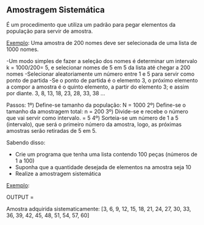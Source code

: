 <h2>Amostragem Sistemática</h2>

É um procedimento que utiliza um padrão para pegar elementos da população para servir de amostra.

<u>Exemplo</u>:
Uma amostra de 200 nomes deve ser selecionada de uma lista de 1000 nomes.

-Um modo simples de fazer a seleção dos nomes é determinar um intervalo k = 1000/200= 5, e selecionar nomes de 5 em 5 da lista até chegar a 200 nomes
-Selecionar aleatoriamente um número entre 1 e 5 para servir como ponto de partida
-Se o ponto de partida é o elemento 3, o próximo elemento a compor a amostra é o quinto
elemento, a partir do elemento 3; e assim por diante.
3, 8, 13, 18, 23, 28, 33, 38 ...

Passos:
1º) Define-se tamanho da população: N = 1000
2º) Define-se o tamanho da amostragem total: n = 200
3º) Divide-se e recebe o número que vai servir como intervalo. = 5
4º) Sorteia-se um número de 1 a 5 (intervalo), que será o primeiro número da amostra, 
logo, as próximas amostras serão retiradas de 5 em 5.



Sabendo disso:

* Crie um programa que tenha uma lista contendo 100 peças (números de 1 a 100)
* Suponha que a quantidade desejada de elementos na amostra seja 10
* Realize a amostragem sistemática



<u>Exemplo</u>:

OUTPUT =

Amostra adquirida sistematicamente: [3, 6, 9, 12, 15, 18, 21, 24, 27, 30, 33, 36, 39, 42, 45, 48, 51, 54, 57, 60]

